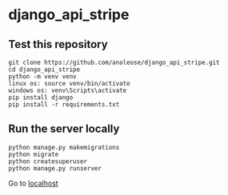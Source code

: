 # django_api_stripe

## Test this repository

```
git clone https://github.com/anoleose/django_api_stripe.git
cd django_api_stripe 
python -m venv venv
linux os: source venv/bin/activate
windows os: venv\Scripts\activate 
pip install django 
pip install -r requirements.txt
```

## Run the server locally 

```
python manage.py makemigrations
python migrate
python createsuperuser
python manage.py runserver 
```
Go to [localhost](http://127.0.0.1:8000)

